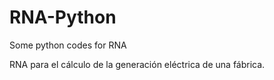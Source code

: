 # RNA-Python
Some python codes for RNA

RNA para el cálculo de la generación eléctrica de una fábrica.
